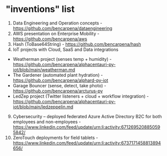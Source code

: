 # "inventions" list


1. Data Engineering and Operation concepts - https://github.com/bencarpena/dataengineering
2. AWS presentation on Enterprise Mobility - https://github.com/bencarpena/aws
3. Hash (ToBase64String) - https://github.com/bencarpena/hash
4. IoT projects with Cloud, SaaS and Data integrations
* Weatherman project (senses temp + humidity) - https://github.com/bencarpena/alphacentauri-py-iot/blob/main/weatherman.md
* The Gardener (automated plant hydration) - https://github.com/bencarpena/alphard-py-iot
* Garage Bouncer (sense, detect, take photo) - https://github.com/bencarpena/arcturus-py
* LedZep project (Twitter listeners + cloud + workflow integration) - https://github.com/bencarpena/alphacentauri-py-iot/blob/main/ledzeppelin.md
9. Cybersecurity – deployed federated Azure Active Directory B2C for both employees and non-employees - https://www.linkedin.com/feed/update/urn:li:activity:6712695208850595842/
10. ZeroTouch deployments for field tablets - https://www.linkedin.com/feed/update/urn:li:activity:6737171458813894656/
 
